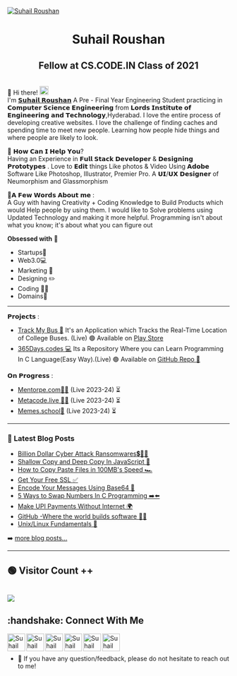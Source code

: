 [![Suhail Roushan](https://raw.githubusercontent.com/suhailroushan/suhailroushan/main/GitHubHeader.png)](https://suhailroushan.com)
<h1 align="center">Suhail Roushan</h1>
<h2 align="center">Fellow at CS.CODE.IN Class of 2021 </h2>



 <br> 📌 Hi there! <img src="https://user-images.githubusercontent.com/42378118/110234147-e3259600-7f4e-11eb-95be-0c4047144dea.gif" width="20"><br>
I'm [𝗦𝘂𝗵𝗮𝗶𝗹 𝗥𝗼𝘂𝘀𝗵𝗮𝗻](https://suhailroushan.com) A Pre - Final Year Engineering Student practicing in 𝗖𝗼𝗺𝗽𝘂𝘁𝗲𝗿 𝗦𝗰𝗶𝗲𝗻𝗰𝗲 𝗘𝗻𝗴𝗶𝗻𝗲𝗲𝗿𝗶𝗻𝗴 from 𝗟𝗼𝗿𝗱𝘀 𝗜𝗻𝘀𝘁𝗶𝘁𝘂𝘁𝗲 𝗼𝗳 𝗘𝗻𝗴𝗶𝗻𝗲𝗲𝗿𝗶𝗻𝗴 𝗮𝗻𝗱 𝗧𝗲𝗰𝗵𝗻𝗼𝗹𝗼𝗴𝘆,Hyderabad. I love the entire process of developing creative websites. I love the challenge of finding caches and spending time to meet new people. Learning how people hide things and where people are likely to look.<br>

📌 𝗛𝗼𝘄 𝗖𝗮𝗻 𝗜 𝗛𝗲𝗹𝗽 𝗬𝗼𝘂?<br>
Having an Experience in 𝗙𝘂𝗹𝗹 𝗦𝘁𝗮𝗰𝗸 𝗗𝗲𝘃𝗲𝗹𝗼𝗽𝗲𝗿 & 𝗗𝗲𝘀𝗶𝗴𝗻𝗶𝗻𝗴 𝗣𝗿𝗼𝘁𝗼𝘁𝘆𝗽𝗲𝘀 . Love to 𝗘𝗱𝗶𝘁 things Like photos & Video Using 𝗔𝗱𝗼𝗯𝗲 Software Like Photoshop, Illustrator, Premier Pro. A 𝗨𝗜/𝗨𝗫 𝗗𝗲𝘀𝗶𝗴𝗻𝗲𝗿 of Neumorphism and Glassmorphism<br>

📌𝗔 𝗙𝗲𝘄 𝗪𝗼𝗿𝗱𝘀 𝗔𝗯𝗼𝘂𝘁 𝗺𝗲 :<br>
 A Guy with having Creativity + Coding Knowledge to Build Products which would Help people by using them. I would like to Solve problems using Updated Technology and making it more helpful. Programming isn't about what you know; it's about what you can figure out<br>

**Obsessed with** 🤗<br>
-  Startups🚀 
-  Web3.0💻
-  Marketing 🤳 
-  Designing ✏️ 
-  Coding 🧑‍💻 
-  Domains🤑 
          
<hr />

𝗣𝗿𝗼𝗷𝗲𝗰𝘁𝘀 : <br>
- [Track My Bus 🚌](https://trackmybus.tech) It's an Application which Tracks the Real-Time Location of College Buses. (Live) 🟢  Available on [Play Store](https://play.google.com/store/apps/details?id=com.w8india.w8)<br> 
- [365Days.codes 💻](https://github.com/suhailroushan13/365days.codes) Its a Repository Where you can Learn Programming In C Language(Easy Way).(Live) 🟢 Available on [GitHub Repo 📁](https://github.com/suhailroushan13/365days.codes) 



𝗢𝗻 𝗣𝗿𝗼𝗴𝗿𝗲𝘀𝘀 : <br>

- [Mentorpe.com🧑‍🏫](https://suhailroushan.com/progress.html)  (Live 2023-24)  ⏳  
- [Metacode.live 🧑‍💻](https://suhailroushan.com/progress.html)  (Live 2023-24)  ⏳  
- [Memes.school🎒](https://suhailroushan.com/progress.html)  (Live 2023-24)  ⏳                             

<hr />

### 📕 Latest Blog Posts

<!-- BLOG-POST-LIST:START -->
- [Billion Dollar Cyber Attack Ransomwares💲🧑‍💻](https://suhailroushan.medium.com/billion-dollar-cyber-attack-ransomwares-7e9878c5f496)
- [Shallow Copy and Deep Copy In JavaScript 💫](https://suhailroushan.medium.com/you-dont-know-how-javascript-copy-variables-shallow-copy-ba043788a6cd)
- [How to Copy Paste Files in 100MB's Speed 🏎️](https://suhailroushan.medium.com/how-to-copy-paste-files-in-100mbs-speed-e8b1e31e18f0)
- [Get Your Free SSL ✅](https://suhailroushan.medium.com/free-ssl-38ad1ec18a52)
- [Encode Your Messages Using Base64 🛅](https://suhailroushan.medium.com/encode-your-messages-using-base64-315d2c0420ce)
- [5 Ways to Swap Numbers In C Programming ➡️⬅️](https://suhailroushan.medium.com/5-ways-to-swap-numbers-in-c-programming-5b2e6f0cf59f)
- [Make UPI Payments Without Internet 🌍](https://suhailroushan.medium.com/yes-you-heard-right-now-make-upi-payments-without-internet-9d831e8b2509)
- [GitHub -Where the world builds software 🧑‍💻](https://suhailroushan.medium.com/github-where-the-world-builds-software-a4b6cf383824)
- [Unix/Linux Fundamentals 📕](https://suhailroushan.medium.com/unix-linux-fundamentals-7f0a3b1e49b4)
<!-- BLOG-POST-LIST:END -->

➡️ [more blog posts...](https://suhailroushan.medium.com/)

<hr />

<!-- ## 📈 GitHub Stats  -->
<!-- 
[![GitHub Streak](https://github-readme-streak-stats.herokuapp.com?user=suhailroushan13&theme=cobalt&date_format=M%20j%5B%2C%20Y%5D)](https://git.io/streak-stats)
<p align="left">  -->

  
  <h2 align="left"> 🟢 Visitor Count ++</h2>
  <br>
  <img src="https://profile-counter.glitch.me/suhailroushan13/count.svg" />
</p>

<h2 align="left">:handshake: Connect With Me</h2>


<a href="https://www.linkedin.com/in/suhailroushan/"><img align="left" src="https://raw.githubusercontent.com/suhailroushan/suhailroushan/main/linkedin.png" alt="Suhail Roushan | LinkedIn" width="40px"/></a>
<a href="https://instagram.com/suhailroushan.in"><img align="left" src="https://raw.githubusercontent.com/suhailroushan/suhailroushan/main/insta.png" alt="Suhail Roushan | Instagram" width="40px"/></a>
<a href="https://suhailroushan.medium.com/"><img align="left" src="https://raw.githubusercontent.com/yushi1007/yushi1007/main/images/medium.svg" alt="Suhail Roushan | Medium" width="40px"/></a>
<a href="https://www.facebook.com/your.suhailroushan/"><img align="left" src="https://raw.githubusercontent.com/suhailroushan/suhailroushan/main/facebook.png" alt="Suhail Roushan | Facebook" width="40px"/></a>
<a href="https://twitter.com/suhailroushan13"><img align="left" src="https://raw.githubusercontent.com/suhailroushan/suhailroushan/main/twitter.png" alt="Suhail Roushan | Twitter" width="40px"/></a>
<a href="https://suhailroushan.com"><img align="left" src="https://raw.githubusercontent.com/suhailroushan/suhailroushan/main/suhailroushann.png" alt="Suhail Roushan | Website" width="40px"/></a>
<br>
<br>
- 💬 If you have any question/feedback, please do not hesitate to reach out to me!


